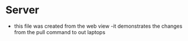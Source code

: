 # Server
- this file was created from the web view
-it demonstrates the changes from the pull command to out laptops
